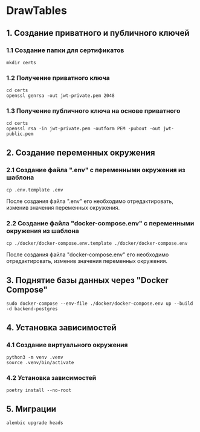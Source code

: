 # DrawTables

## 1. Создание приватного и публичного ключей
### 1.1 Создание папки для сертификатов
```shell
mkdir certs
```
### 1.2 Получение приватного ключа
```shell
cd certs
openssl genrsa -out jwt-private.pem 2048
```

### 1.3 Получение публичного ключа на основе приватного
```shell
cd certs
openssl rsa -in jwt-private.pem -outform PEM -pubout -out jwt-public.pem
```

## 2. Создание переменных окружения
### 2.1 Создание файла ".env" с переменными окружения из шаблона
```shell
cp .env.template .env
```
После создания файла ".env" его необходимо отредактировать,
изменив значения переменных окружения.

### 2.2 Создание файла "docker-compose.env" с переменными окружения из шаблона
```shell
cp ./docker/docker-compose.env.template ./docker/docker-compose.env
```
После создания файла "docker-compose.env" его необходимо отредактировать,
изменив значения переменных окружения.

## 3. Поднятие базы данных через "Docker Compose"
```shell
sudo docker-compose --env-file ./docker/docker-compose.env up --build -d backend-postgres
```

## 4. Установка зависимостей
### 4.1 Создание виртуального окружения
```shell
python3 -m venv .venv
source .venv/bin/activate
```

### 4.2 Установка зависимостей
```shell
poetry install --no-root
```

## 5. Миграции
```shell
alembic upgrade heads
```

